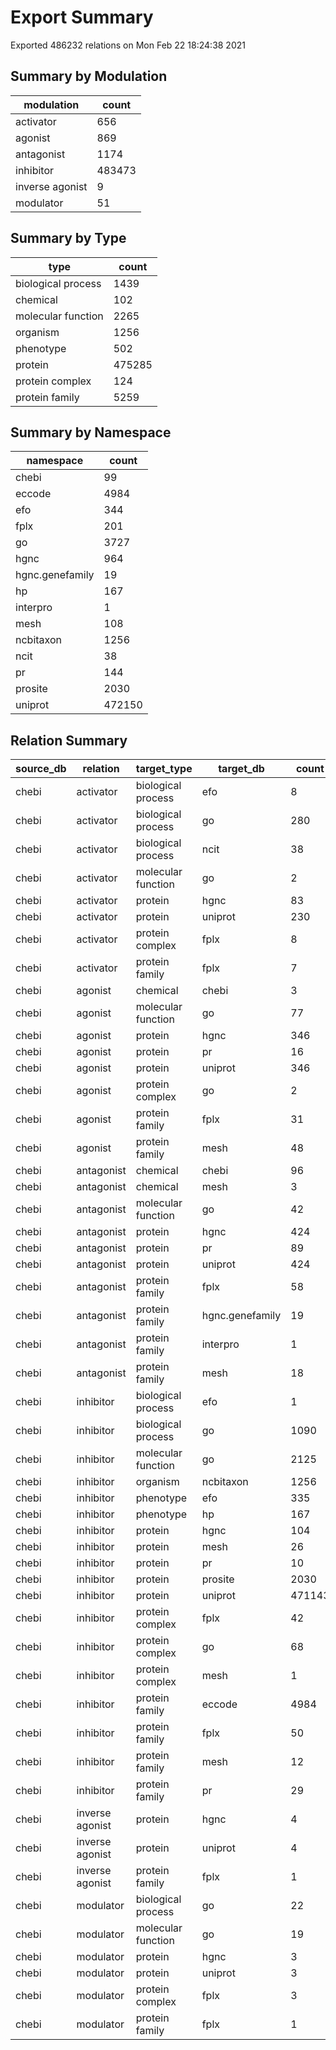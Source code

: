 # Export Summary

Exported 486232 relations on Mon Feb 22 18:24:38 2021


## Summary by Modulation

| modulation      |   count |
|-----------------|---------|
| activator       |     656 |
| agonist         |     869 |
| antagonist      |    1174 |
| inhibitor       |  483473 |
| inverse agonist |       9 |
| modulator       |      51 |

## Summary by Type

| type               |   count |
|--------------------|---------|
| biological process |    1439 |
| chemical           |     102 |
| molecular function |    2265 |
| organism           |    1256 |
| phenotype          |     502 |
| protein            |  475285 |
| protein complex    |     124 |
| protein family     |    5259 |

## Summary by Namespace

| namespace       |   count |
|-----------------|---------|
| chebi           |      99 |
| eccode          |    4984 |
| efo             |     344 |
| fplx            |     201 |
| go              |    3727 |
| hgnc            |     964 |
| hgnc.genefamily |      19 |
| hp              |     167 |
| interpro        |       1 |
| mesh            |     108 |
| ncbitaxon       |    1256 |
| ncit            |      38 |
| pr              |     144 |
| prosite         |    2030 |
| uniprot         |  472150 |

## Relation Summary

| source_db   | relation        | target_type        | target_db       |   count |
|-------------|-----------------|--------------------|-----------------|---------|
| chebi       | activator       | biological process | efo             |       8 |
| chebi       | activator       | biological process | go              |     280 |
| chebi       | activator       | biological process | ncit            |      38 |
| chebi       | activator       | molecular function | go              |       2 |
| chebi       | activator       | protein            | hgnc            |      83 |
| chebi       | activator       | protein            | uniprot         |     230 |
| chebi       | activator       | protein complex    | fplx            |       8 |
| chebi       | activator       | protein family     | fplx            |       7 |
| chebi       | agonist         | chemical           | chebi           |       3 |
| chebi       | agonist         | molecular function | go              |      77 |
| chebi       | agonist         | protein            | hgnc            |     346 |
| chebi       | agonist         | protein            | pr              |      16 |
| chebi       | agonist         | protein            | uniprot         |     346 |
| chebi       | agonist         | protein complex    | go              |       2 |
| chebi       | agonist         | protein family     | fplx            |      31 |
| chebi       | agonist         | protein family     | mesh            |      48 |
| chebi       | antagonist      | chemical           | chebi           |      96 |
| chebi       | antagonist      | chemical           | mesh            |       3 |
| chebi       | antagonist      | molecular function | go              |      42 |
| chebi       | antagonist      | protein            | hgnc            |     424 |
| chebi       | antagonist      | protein            | pr              |      89 |
| chebi       | antagonist      | protein            | uniprot         |     424 |
| chebi       | antagonist      | protein family     | fplx            |      58 |
| chebi       | antagonist      | protein family     | hgnc.genefamily |      19 |
| chebi       | antagonist      | protein family     | interpro        |       1 |
| chebi       | antagonist      | protein family     | mesh            |      18 |
| chebi       | inhibitor       | biological process | efo             |       1 |
| chebi       | inhibitor       | biological process | go              |    1090 |
| chebi       | inhibitor       | molecular function | go              |    2125 |
| chebi       | inhibitor       | organism           | ncbitaxon       |    1256 |
| chebi       | inhibitor       | phenotype          | efo             |     335 |
| chebi       | inhibitor       | phenotype          | hp              |     167 |
| chebi       | inhibitor       | protein            | hgnc            |     104 |
| chebi       | inhibitor       | protein            | mesh            |      26 |
| chebi       | inhibitor       | protein            | pr              |      10 |
| chebi       | inhibitor       | protein            | prosite         |    2030 |
| chebi       | inhibitor       | protein            | uniprot         |  471143 |
| chebi       | inhibitor       | protein complex    | fplx            |      42 |
| chebi       | inhibitor       | protein complex    | go              |      68 |
| chebi       | inhibitor       | protein complex    | mesh            |       1 |
| chebi       | inhibitor       | protein family     | eccode          |    4984 |
| chebi       | inhibitor       | protein family     | fplx            |      50 |
| chebi       | inhibitor       | protein family     | mesh            |      12 |
| chebi       | inhibitor       | protein family     | pr              |      29 |
| chebi       | inverse agonist | protein            | hgnc            |       4 |
| chebi       | inverse agonist | protein            | uniprot         |       4 |
| chebi       | inverse agonist | protein family     | fplx            |       1 |
| chebi       | modulator       | biological process | go              |      22 |
| chebi       | modulator       | molecular function | go              |      19 |
| chebi       | modulator       | protein            | hgnc            |       3 |
| chebi       | modulator       | protein            | uniprot         |       3 |
| chebi       | modulator       | protein complex    | fplx            |       3 |
| chebi       | modulator       | protein family     | fplx            |       1 |
